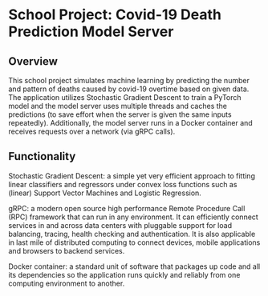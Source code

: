 # School Project: Covid-19 Death Prediction Model Server

## Overview
This school project simulates machine learning by predicting the number and pattern of deaths caused by covid-19 overtime based on given data. The application utilizes Stochastic Gradient Descent to train a PyTorch model and the model server uses multiple threads and caches the predictions (to save effort when the server is given the same inputs repeatedly). Additionally, the model server runs in a Docker container and receives requests over a network (via gRPC calls).

## Functionality
Stochastic Gradient Descent: a simple yet very efficient approach to fitting linear classifiers and regressors under convex loss functions such as (linear) Support Vector Machines and Logistic Regression.

gRPC: a modern open source high performance Remote Procedure Call (RPC) framework that can run in any environment. It can efficiently connect services in and across data centers with pluggable support for load balancing, tracing, health checking and authentication. It is also applicable in last mile of distributed computing to connect devices, mobile applications and browsers to backend services.

Docker container: a standard unit of software that packages up code and all its dependencies so the application runs quickly and reliably from one computing environment to another. 
